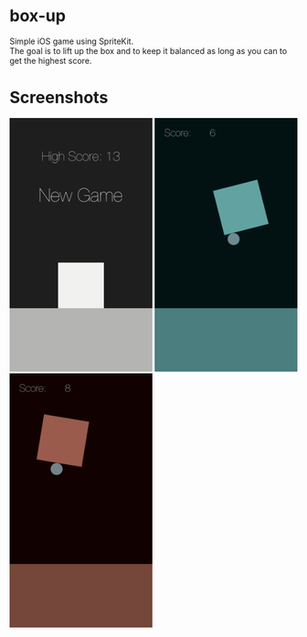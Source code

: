 # box-up
Simple iOS game using SpriteKit.  
The goal is to lift up the box and to keep it balanced as long as you can to get the highest score. 

# Screenshots

<img src="https://github.com/lypnol/box-up/raw/master/screens/Simulator%20Screen%20Shot%20Dec%209%2C%202016%2C%2011.22.25%20AM.png" width="250" />
<img src="https://github.com/lypnol/box-up/raw/master/screens/Simulator%20Screen%20Shot%20Dec%209%2C%202016%2C%2011.22.53%20AM.png" width="250" />
<img src="https://github.com/lypnol/box-up/raw/master/screens/Simulator%20Screen%20Shot%20Dec%209%2C%202016%2C%2011.23.08%20AM.png" width="250" />

